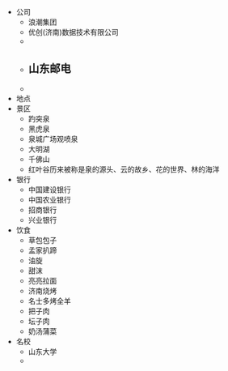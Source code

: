 - 公司
	- 浪潮集团
	- 优创(济南)数据技术有限公司 
	- 
	- 山东邮电
		- 
	- 
- 地点
- 景区
	- 趵突泉
	- 黑虎泉
	- 泉城广场观喷泉
	- 大明湖
	- 千佛山
	- 红叶谷历来被称是泉的源头、云的故乡、花的世界、林的海洋
- 银行
	- 中国建设银行
	- 中国农业银行
	- 招商银行
	- 兴业银行
- 饮食
	- 草包包子
	- 孟家扒蹄
	- 油旋
	- 甜沫
	- 亮亮拉面   
	- 济南烧烤
	- 名士多烤全羊
	- 把子肉
	- 坛子肉
	- 奶汤蒲菜
- 名校
	- 山东大学
	- 